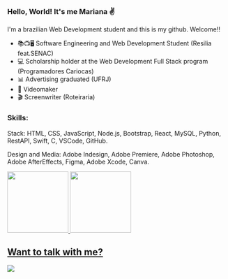 ### Hello, World! It's me Mariana 	:v:

I'm a brazilian Web Development student and this is my github. Welcome!! 

- 📚📺🖥️ Software Engineering and Web Development Student (Resilia feat.SENAC)
- 💻 Scholarship holder at the Web Development Full Stack program (Programadores Cariocas)
- 📊 Advertising graduated (UFRJ)
- 🎥 Videomaker
- 🎬 Screenwriter (Roteiraria)


<h3> Skills: </h3>

Stack: HTML, CSS, JavaScript, Node.js, Bootstrap, React, MySQL, Python, RestAPI, Swift, C, VSCode, GitHub.

Design and Media: Adobe Indesign, Adobe Premiere, Adobe Photoshop, Adobe AfterEffects, Figma, Adobe Xcode, Canva.
  


<div align="start">
  <a href="https://github.com/barbmariana">
  <img height="140em" src="https://github-readme-stats.vercel.app/api?username=barbmariana&show_icons=true&theme=chartreuse-dark&include_all_commits=true&count_private=true"/>
  <img height="140em" src="https://github-readme-stats.vercel.app/api/top-langs/?username=barbmariana&layout=compact&langs_count=7&theme=chartreuse-dark"/>
</div>


## Want to talk with me?

<div> 
  <a href="https://www.linkedin.com/in/mariana-barbosaa" target="_blank"><img src="https://img.shields.io/badge/-LinkedIn-%230077B5?style=for-the-badge&logo=linkedin&logoColor=white" target="_blank"></a>
</div>
